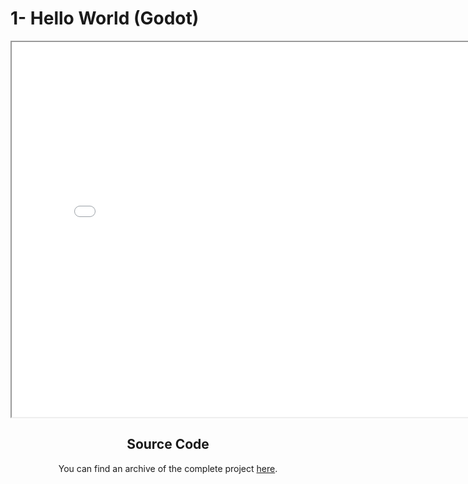# 1- Hello World (Godot)

<div align="center">

<iframe src="../deploy/Godot/index.html" width="800" height="600"></iframe>

## Source Code

You can find an archive of the complete project [here](/).

</div>
